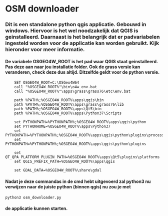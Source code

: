 # OSM downloader

### Dit is een standalone python qgis applicatie. Gebouwd in windows. Hiervoor is het wel noodzakelijk dat QGIS is geinstalleerd. Daarnaast is het belangrijk dat er padvariabelen ingesteld worden voor de applicatie kan worden gebruikt. Kijk hieronder voor meer informatie.

#### De variabele OSGEO4W_ROOT is het pad waar QGIS staat geinstalleerd. Pas deze aan naar jou installatie folder. Ook de grass versie kan veranderen, check deze dus altijd. Ditzelfde geldt voor de python versie.

```console
    SET OSGEO4W_ROOT=C:\OSGeo4W64
    call "%OSGEO4W_ROOT%"\bin\o4w_env.bat
    call "%OSGEO4W_ROOT%"\apps\grass\grass76\etc\env.bat

    path %PATH%;%OSGEO4W_ROOT%\apps\qgis\bin
    path %PATH%;%OSGEO4W_ROOT%\apps\grass\grass76\lib
    path %PATH%;%OSGEO4W_ROOT%\apps\Qt5\bin
    path %PATH%;%OSGEO4W_ROOT%\apps\Python37\Scripts

    set PYTHONPATH=%PYTHONPATH%;%OSGEO4W_ROOT%\apps\qgis\python
    set PYTHONHOME=%OSGEO4W_ROOT%\apps\Python37
    set PYTHONPATH=%PYTHONPATH%;%OSGEO4W_ROOT%\apps\qgis\python\plugins\processing
    set PYTHONPATH=%PYTHONPATH%;%OSGEO4W_ROOT%\apps\qgis\python\plugins

    set QT_QPA_PLATFORM_PLUGIN_PATH=%OSGEO4W_ROOT%\apps\Qt5\plugins\platforms
    set QGIS_PREFIX_PATH=%OSGEO4W_ROOT%\apps\qgis

    set GDAL_DATA=%OSGEO4W_ROOT%\share\gdal
```

#### Nadat je deze commandas in de cmd hebt uitgevoerd zal python3 nu verwijzen naar de juiste python (binnen qgis) nu zou je met
    python3 osm_downloader.py 
#### de applicatie kunnen starten.
